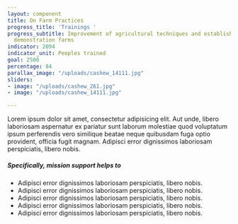 ```yaml
---
layout: component
title: On Farm Practices
progress_title: 'Trainings '
progress_subtitle: Improvement of agricultural techniques and establishment of cashew
  demonstration farms
indicator: 2094
indicator_unit: Peoples trained
goal: 2500
percentage: 84
parallax_image: "/uploads/cashew_14111.jpg"
sliders:
- image: "/uploads/cashew_261.jpg"
- image: "/uploads/cashew_14111.jpg"

---
```

Lorem ipsum dolor sit amet, consectetur adipisicing elit. Aut unde, libero laboriosam aspernatur ex pariatur sunt laborum molestiae quod voluptatum ipsum perferendis vero similique beatae neque quibusdam fuga optio provident, officia fugit magnam. Adipisci error dignissimos laboriosam perspiciatis, libero nobis.

<div class="">
  <h5 class="mt-15">Specifically, mission support helps to</h5>
  <ul class="list theme-colored check">
    <li>Adipisci error dignissimos laboriosam perspiciatis, libero nobis.</li>
    <li>Adipisci error dignissimos laboriosam perspiciatis, libero nobis.</li>
    <li>Adipisci error dignissimos laboriosam perspiciatis, libero nobis.</li>
    <li>Adipisci error dignissimos laboriosam perspiciatis, libero nobis.</li>
    <li>Adipisci error dignissimos laboriosam perspiciatis, libero nobis.</li>
  </ul>
</div>